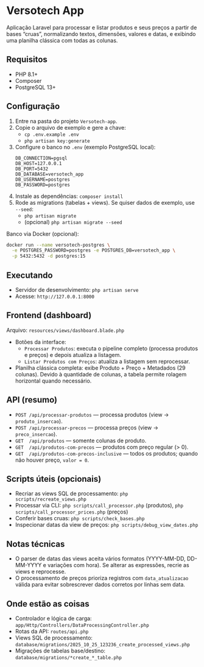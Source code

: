 # Versotech App

Aplicação Laravel para processar e listar produtos e seus preços a partir de bases “cruas”, normalizando textos, dimensões, valores e datas, e exibindo uma planilha clássica com todas as colunas.

## Requisitos
- PHP 8.1+
- Composer
- PostgreSQL 13+

## Configuração
1) Entre na pasta do projeto `Versotech-app`.
2) Copie o arquivo de exemplo e gere a chave:
   - `cp .env.example .env`
   - `php artisan key:generate`
3) Configure o banco no `.env` (exemplo PostgreSQL local):
   ```env
   DB_CONNECTION=pgsql
   DB_HOST=127.0.0.1
   DB_PORT=5432
   DB_DATABASE=versotech_app
   DB_USERNAME=postgres
   DB_PASSWORD=postgres
   ```
4) Instale as dependências: `composer install`
5) Rode as migrations (tabelas + views). Se quiser dados de exemplo, use `--seed`:
   - `php artisan migrate`
   - (opcional) `php artisan migrate --seed`

Banco via Docker (opcional):
```bash
docker run --name versotech-postgres \
  -e POSTGRES_PASSWORD=postgres -e POSTGRES_DB=versotech_app \
  -p 5432:5432 -d postgres:15
```

## Executando
- Servidor de desenvolvimento: `php artisan serve`
- Acesse: `http://127.0.0.1:8000`

## Frontend (dashboard)
Arquivo: `resources/views/dashboard.blade.php`

- Botões da interface:
  - `Processar Produtos`: executa o pipeline completo (processa produtos e preços) e depois atualiza a listagem.
  - `Listar Produtos com Preços`: atualiza a listagem sem reprocessar.
- Planilha clássica completa: exibe Produto + Preço + Metadados (29 colunas). Devido à quantidade de colunas, a tabela permite rolagem horizontal quando necessário.

## API (resumo)
- `POST /api/processar-produtos` — processa produtos (view → `produto_insercao`).
- `POST /api/processar-precos` — processa preços (view → `preco_insercao`).
- `GET  /api/produtos` — somente colunas de produto.
- `GET  /api/produtos-com-precos` — produtos com preço regular (> 0).
- `GET  /api/produtos-com-precos-inclusive` — todos os produtos; quando não houver preço, `valor = 0`.

## Scripts úteis (opcionais)
- Recriar as views SQL de processamento: `php scripts/recreate_views.php`
- Processar via CLI: `php scripts/call_processor.php` (produtos), `php scripts/call_processor_prices.php` (preços)
- Conferir bases cruas: `php scripts/check_bases.php`
- Inspecionar datas da view de preços: `php scripts/debug_view_dates.php`

## Notas técnicas
- O parser de datas das views aceita vários formatos (YYYY-MM-DD, DD-MM-YYYY e variações com hora). Se alterar as expressões, recrie as views e reprocesse.
- O processamento de preços prioriza registros com `data_atualizacao` válida para evitar sobrescrever dados corretos por linhas sem data.

## Onde estão as coisas
- Controlador e lógica de carga: `app/Http/Controllers/DataProcessingController.php`
- Rotas da API: `routes/api.php`
- Views SQL de processamento: `database/migrations/2025_10_25_123236_create_processed_views.php`
- Migrações de tabelas base/destino: `database/migrations/*create_*_table.php`

